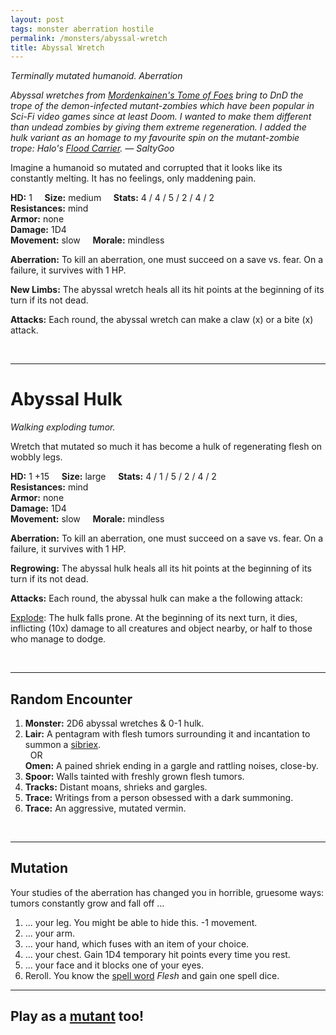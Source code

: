 ```yaml
---
layout: post
tags: monster aberration hostile
permalink: /monsters/abyssal-wretch
title: Abyssal Wretch
---
```


*Terminally mutated humanoid. Aberration* 

<span class="alchemy"> *Abyssal wretches from [Mordenkainen's Tome of Foes](https://5e.tools/book.html#mtf) bring to DnD the trope of the demon-infected mutant-zombies which have been popular in Sci-Fi video games since at least Doom. I wanted to make them different than undead zombies by giving them extreme regeneration. I added the hulk variant as an homage to my favourite spin on the mutant-zombie trope: Halo's [Flood Carrier](https://halo.fandom.com/wiki/Flood_Carrier_Form). — SaltyGoo* </span>

Imagine a humanoid so mutated and corrupted that it looks like its constantly melting. It has no feelings, only maddening pain.

**HD:** 1  &nbsp; &nbsp;  **Size:** medium &nbsp; &nbsp; **Stats:** 4 / 4 / 5 / 2 / 4 / 2   <br>
**Resistances:** mind <br>
**Armor:** none <br>
**Damage:** 1D4 <br>
**Movement:** slow &nbsp; &nbsp; **Morale:** mindless <br>

**Aberration:** To kill an aberration, one must succeed on a save vs. fear. On a failure, it survives with 1 HP.

**New Limbs:** The abyssal wretch heals all its hit points at the beginning of its turn if its not dead.

**Attacks:** Each round, the abyssal wretch can make a claw (x) or a bite (x) attack.

<br>

---

# Abyssal Hulk

*Walking exploding tumor.*

Wretch that mutated so much it has become a hulk of regenerating flesh on wobbly legs.

**HD:** 1 +15  &nbsp; &nbsp;  **Size:** large &nbsp; &nbsp; **Stats:** 4 / 1 / 5 / 2 / 4 / 2   <br>
**Resistances:** mind <br>
**Armor:** none <br>
**Damage:** 1D4 <br>
**Movement:** slow &nbsp; &nbsp; **Morale:** mindless <br>

**Aberration:** To kill an aberration, one must succeed on a save vs. fear. On a failure, it survives with 1 HP.

**Regrowing:** The abyssal hulk heals all its hit points at the beginning of its turn if its not dead.

**Attacks:** Each round, the abyssal hulk can make a the following attack:

<ins>Explode</ins>: The hulk falls prone. At the beginning of its next turn, it dies, inflicting (10x) damage to all creatures and object nearby, or half to those who manage to dodge.

<br>

---

## Random Encounter

1. **Monster:** 2D6 abyssal wretches & 0-1 hulk.
1. **Lair:** A pentagram with flesh tumors surrounding it and incantation to summon a [sibriex](/monsters/sibriex). <br>	&nbsp; OR <br>	**Omen:** A pained shriek ending in a gargle and rattling noises, close-by.
1. **Spoor:** Walls tainted with freshly grown flesh tumors.
1. **Tracks:** Distant moans, shrieks and gargles.
1. **Trace:** Writings from a person obsessed with a dark summoning.
1. **Trace:** An aggressive, mutated vermin.

<br>

---

## Mutation

Your studies of the aberration has changed you in horrible, gruesome ways: tumors constantly grow and fall off ...

1. ... your leg. You might be able to hide this. -1 movement.
1. ... your arm. 
1. ... your hand, which fuses with an item of your choice.
1. ... your chest. Gain 1D4 temporary hit points every time you rest.
1. ... your face and it blocks one of your eyes.
1. Reroll. You know the [spell word](https://saltygoo.github.io/class/magic-user#spell-words) *Flesh* and gain one spell dice.

---

## Play as a [mutant](https://saltygoo.github.io/class/fighter/mutant) too! 

